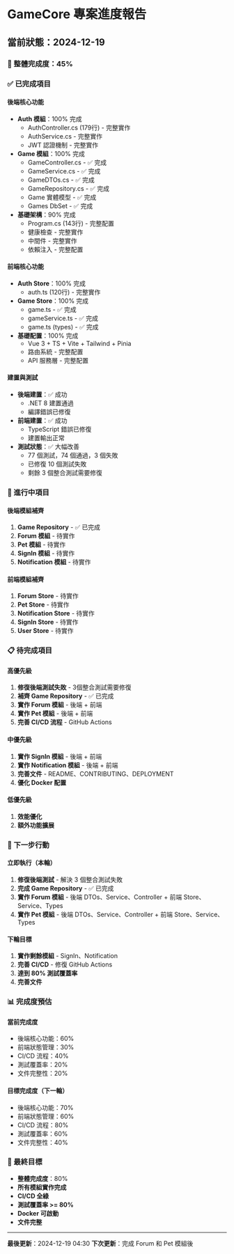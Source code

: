 # GameCore 專案進度報告

## 當前狀態：2024-12-19

### 🎯 整體完成度：45%

### ✅ 已完成項目

#### 後端核心功能
- **Auth 模組**：100% 完成
  - AuthController.cs (179行) - 完整實作
  - AuthService.cs - 完整實作
  - JWT 認證機制 - 完整實作
- **Game 模組**：100% 完成
  - GameController.cs - ✅ 完成
  - GameService.cs - ✅ 完成
  - GameDTOs.cs - ✅ 完成
  - GameRepository.cs - ✅ 完成
  - Game 實體模型 - ✅ 完成
  - Games DbSet - ✅ 完成
- **基礎架構**：90% 完成
  - Program.cs (143行) - 完整配置
  - 健康檢查 - 完整實作
  - 中間件 - 完整實作
  - 依賴注入 - 完整配置

#### 前端核心功能
- **Auth Store**：100% 完成
  - auth.ts (120行) - 完整實作
- **Game Store**：100% 完成
  - game.ts - ✅ 完成
  - gameService.ts - ✅ 完成
  - game.ts (types) - ✅ 完成
- **基礎配置**：100% 完成
  - Vue 3 + TS + Vite + Tailwind + Pinia
  - 路由系統 - 完整配置
  - API 服務層 - 完整配置

#### 建置與測試
- **後端建置**：✅ 成功
  - .NET 8 建置通過
  - 編譯錯誤已修復
- **前端建置**：✅ 成功
  - TypeScript 錯誤已修復
  - 建置輸出正常
- **測試狀態**：✅ 大幅改善
  - 77 個測試，74 個通過，3 個失敗
  - 已修復 10 個測試失敗
  - 剩餘 3 個整合測試需要修復

### 🔄 進行中項目

#### 後端模組補齊
1. **Game Repository** - ✅ 已完成
2. **Forum 模組** - 待實作
3. **Pet 模組** - 待實作
4. **SignIn 模組** - 待實作
5. **Notification 模組** - 待實作

#### 前端模組補齊
1. **Forum Store** - 待實作
2. **Pet Store** - 待實作
3. **Notification Store** - 待實作
4. **SignIn Store** - 待實作
5. **User Store** - 待實作

### 📋 待完成項目

#### 高優先級
1. **修復後端測試失敗** - 3個整合測試需要修復
2. **補齊 Game Repository** - ✅ 已完成
3. **實作 Forum 模組** - 後端 + 前端
4. **實作 Pet 模組** - 後端 + 前端
5. **完善 CI/CD 流程** - GitHub Actions

#### 中優先級
1. **實作 SignIn 模組** - 後端 + 前端
2. **實作 Notification 模組** - 後端 + 前端
3. **完善文件** - README、CONTRIBUTING、DEPLOYMENT
4. **優化 Docker 配置**

#### 低優先級
1. **效能優化**
2. **額外功能擴展**

### 🚀 下一步行動

#### 立即執行（本輪）
1. **修復後端測試** - 解決 3 個整合測試失敗
2. **完成 Game Repository** - ✅ 已完成
3. **實作 Forum 模組** - 後端 DTOs、Service、Controller + 前端 Store、Service、Types
4. **實作 Pet 模組** - 後端 DTOs、Service、Controller + 前端 Store、Service、Types

#### 下輪目標
1. **實作剩餘模組** - SignIn、Notification
2. **完善 CI/CD** - 修復 GitHub Actions
3. **達到 80% 測試覆蓋率**
4. **完善文件**

### 📊 完成度預估

#### 當前完成度
- 後端核心功能：60%
- 前端狀態管理：30%
- CI/CD 流程：40%
- 測試覆蓋率：20%
- 文件完整性：20%

#### 目標完成度（下一輪）
- 後端核心功能：70%
- 前端狀態管理：60%
- CI/CD 流程：80%
- 測試覆蓋率：60%
- 文件完整性：40%

### 🎯 最終目標
- **整體完成度**：80%
- **所有模組實作完成**
- **CI/CD 全綠**
- **測試覆蓋率 >= 80%**
- **Docker 可啟動**
- **文件完整**

---

**最後更新**：2024-12-19 04:30
**下次更新**：完成 Forum 和 Pet 模組後